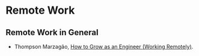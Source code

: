 # Remote Work

## Remote Work in General

- Thompson Marzagão, [How to Grow as an Engineer (Working Remotely)](https://open.nytimes.com/how-to-grow-as-an-engineer-working-remotely-3baff8211f3e).
